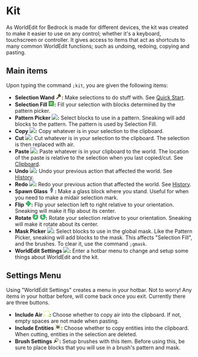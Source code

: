 # Kit

As WorldEdit for Bedrock is made for different devices, the kit was created to make it easier to use on any control; whether it's a keyboard, touchscreen or controller. It gives access to items that act as shortcuts to many common WorldEdit functions; such as undoing, redoing, copying and pasting.

## Main items

Upon typing the command `;kit`, you are given the following items:

* <a name="selection_wand"></a>**Selection Wand ![](../img/icons/wood_axe.png):** Make selections to do stuff with. See [Quick Start](../quick_start.md).
* <a name="selection_fill"></a>**Selection Fill ![](../img/icons/selection_fill.png):** Fill your selection with blocks determined by the pattern picker.
* <a name="pattern_picker"></a>**Pattern Picker ![](../img/icons/eyedropper.png):** Select blocks to use in a pattern. Sneaking will add blocks to the pattern. The pattern is used by Selection Fill.
* <a name="copy"></a>**Copy ![](../img/icons/copy.png):** Copy whatever is in your selection to the clipboard.
* <a name="cut"></a>**Cut ![](../img/icons/cut.png):** Cut whatever is in your selection to the clipboard. The selection is then replaced with air.
* <a name="paste"></a>**Paste ![](../img/icons/paste.png):** Paste whatever is in your clipboard to the world. The location of the paste is relative to the selection when you last copied/cut. See [Clipboard](clipboard.md).
* <a name="undo"></a>**Undo ![](../img/icons/undo.png):** Undo your previous action that affected the world. See [History](../general/history.md).
* <a name="redo"></a>**Redo ![](../img/icons/redo.png):** Redo your previous action that affected the world. See [History](../general/history.md).
* <a name="spawn_glass"></a>**Spawn Glass ![](../img/icons/spawn_glass.png):** Make a glass block where you stand. Useful for when you need to make a midair selection mark.
* <a name="flip"></a>**Flip ![](../img/icons/flip.png):** Flip your selection left to right relative to your orientation. Sneaking will make it flip about its center.
* <a name="rotate"></a>**Rotate ![](../img/icons/rotate_cw.png) ![](../img/icons/rotate_ccw.png):** Rotate your selection relative to your orientation. Sneaking will make it rotate about its center.
* <a name="mask_picker"></a>**Mask Picker ![](../img/icons/maskdropper.png):** Select blocks to use in the global mask. Like the Pattern Picker, sneaking will add blocks to the mask. This affects "Selection Fill", and the brushes. To clear it, use the command `;gmask`.
* <a name="config"></a>**WorldEdit Settings ![](../img/icons/config.png):** Enter a hotbar menu to change and setup some things about WorldEdit and the kit.

## Settings Menu

Using "WorldEdit Settings" creates a menu in your hotbar. Not to worry!  Any items in your hotbar before, will come back once you exit. Currently there are three buttons.

* **Include Air ![](../img/icons/include_air.png):** Choose whether to copy air into the clipboard. If not, empty spaces are not made when pasting.
* **Include Entities ![](../img/icons/include_entities.png):** Choose whether to copy entities into the clipboard. When cutting, entities in the selection are deleted.
* **Brush Settings ![](../img/icons/brush_config.png):** Setup brushes with this item. Before using this, be sure to place blocks that you will use in a brush's pattern and mask.
